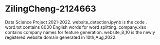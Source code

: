 # ZilingCheng-2124663
Data Science Project 2021-2022.
website_detection.ipynb is the code .
word.txt contains 8000 English words for word splitting.
company.xlsx contains company names for feature generation.
website_8_10 is the newly registered website domain generated in 10th,Aug,2022.
